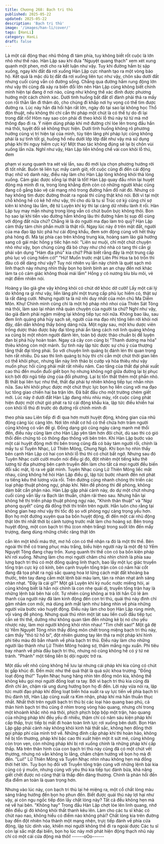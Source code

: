 ```yaml
---
title: Chương 268: Bạch tri thù
published: 2025-05-22
updated: 2025-05-22
description: 'Bạch tri thù'
image: '/images/han-li/cover/'
tags: [HanLi]
category: HanLi
draft: false
---
```


Là một cái động thạc nhũ thông đi tám phía, tuy không biết rốt
cuộc là lớn nhỏ như thế nào.
Hàn Lập sau khi đưa "Nguyệt quang thạch" xem xét xung quanh
một phen, mới cho ra kết luận như vậy.
Tuy khi đường hầm bị sập xuống, ngay khi đất đá rơi xuống Hàn
Lập cực nhanh tạo ra một vòng bảo hộ. Kết quả là mặc dù bị đất
đá rơi xuống liên tục như vậy, chôn sâu dưới đất nhưng cuối cùng
vẫn có đường sống.
Chẳng qua đường hầm rung động lớn như vậy thì cũng đã xảy ra
biến đổi lớn nên Hàn Lập cũng không biết chính mình hiện tại
đang ở nơi nào, cũng như không thể xác đinh được phương
hướng một cách chính xác. Dưới tình huống bất đắt dĩ đành phải
thả ra mấy con rối thằn lằn đi thăm dò, cho chúng đi khắp nơi hy
vọng có thể tìm được đường ra.
Lúc này hắn đã hối hận rất lớn, ngày đó tại sao lại không học Thổ
độn thuật, nếu không thì chỉ cẩn thi pháp một chút là có thể tự do
đi lại trong đất rồi! Hôm nay sao còn phải đi theo khôi lỗ thú này
từ từ mà mở thông đạo đi ra.
Ý niệm dùng pháp khí mở đường chỉ lóe lên trong đầu hắn mà
thôi, tuyệt đối sẽ không thực hiện.
Dưới tình huống không rõ phương hướng cùng vị trí hiện tại của
mình, tùy tiện lãng phí pháp lực cũng không phải là sự tình tốt gì,
huống hồ nếu dưới lớp lớp đất như vậy mà sử dụng pháp khí thì
nguy hiểm cực kỳ! Một thao tác không đúng sẽ lại bị chôn vùi
xuống lần nữa.
Nghĩ như vậy, Hàn Lập liền khống chế vài con khôi lỗ thú, đem

phạm vi xung quanh tra xét vài lần, sau đó mới lựa chọn phương
hướng rời đi tốt nhất. Buồn tẻ liên tục mấy canh giờ, rốt cuộc
cũng đi đến cái động thạc nhữ vô danh này, điều này làm cho Hàn
Lập lòng không khỏi thả lỏng xuống.
Cảm giác được sống lại thật là tốt!
Hàn Lập quay đầu nhìn lại huyệt động mà mình đi ra, trong lòng
khẳng định còn có những người khác cũng đang cố gắng bảo vệ
cái mạng nhỏ trong đường hầm đổ nát đó. Nhưng có hay không
tìm được đường thoát ra ngoài thì cũng thật khó nói.
Bởi vì tại một chỗ không hề có kẽ hở như vậy, thì cho dù là tu sĩ
Trúc cơ kỳ cũng chỉ sợ kiên kì không lâu lắm, đệ tử Luyện khí kỳ
thì lại càng dữ nhiều lành ít rồi.
Hàn Lập tuy may mắn nhưng trong lòng vẫn có chút buồn bực
không thôi.
Bon họ sao lại khi tiến vào đường hầm không lâu thì đường hầm
bị sụp đổ cùng với động đất nữa chứ? Chẳng lẻ là do người ma
đạo làm trò quỷ? Hàn Lập cảm thấy tám chín phần mười là thật
rồi.
Ngay lúc này ở trên mặt đất, người của ma đạo lập tức phá hư
cái động khẩu, đem sơn động cùng với hết thảy phá hỏng đi.
Mà tại phía cao trên không trung kia, hoàng sam lão giả hướng
sang cô gái mặc hồng y tiếc hận nói:
"Liên sư muội, chỉ một chút chuyện nhỏ như vậy, bọn chúng cũng
đã bỏ chạy như chó nhà có tang thì cần gì phải vận dụng "Hám
địa phù" kia chứ? Phải biết rằng đây là một trung cấp phù lục vô
cùng hiếm có!"
"Hừ! Muốn trước mặt Liên Phi Hoa ta bỏ trốn thì đâu có dễ dàng
như vậy? Tuy nói nhiên vụ lần này chính là quét sạch mỏ linh
thạch này nhưng nhìn thấy bọn họ bình bình an an chạy đến nơi
khác làm ta có cảm giác không thoải mái lắm" Hồng y cô nương
bĩu bĩu môi, vẻ mặt điềm nhiên nói.

Hoàng y lão giả ghe vậy không khỏi có chút dở khóc dở cười!
Lấy một cái lý do không ra gì như vậy, liền lãng phí một trung cấp
phù lục hiếm có, thật sự là rất đáng cười. Nhưng người ta là nữ
nhi duy nhất của môn chủ Ma Diễm Môn. Khụ! Chính mình cũng
chỉ là một hộ pháp nhỏ nhoi của Thiên Sát Tông mà thôi, làm sao
lại nhàn nhã quản chuyện của người ta chứ?
Nghĩ như vậy, lão giả đành phải ngậm miệng lại không tiếp tục nói
nữa.
Không bao lâu, sau đem linh quáng phá hủy sạch sẽ, người của
ma đạo nhị tông liền rời khỏi nơi đây, dần dần không thấy bóng
dáng nữa.
Một ngày sau, một khu dược viên trồng dược thảo được bảy đại
tông phái ẩn tàng cách nơi linh quáng không xa cũng bị một nhóm
người đánh lén, toàn bộ dược thảo chuẩn bị để luyện đan bị phá
hủy hoàn toàn. Ngay cả cây con cũng bị "Thanh dương ma hỏa"
thiêu không còn một mảnh.
Sự tình này lập tức được sự chú ý của thượng tầng thất đại tông
phái. So với chuyện linh quáng bị đánh lén thì quan trọng hơn rất
nhiều. Dù sao thì linh quáng bị hủy thì chỉ cần một chút thời gian
liền có thể khôi phục, nhưng lần này linh thảo bị cướp và hỏa
thiêu như vậy muốn phục hồi cũng phải mất rất nhiều năm.
Cao tầng của thất đại phái xuất cao thủ đến muốn đuổi giết bọn
họ nhưng không ngờ giữa đường lại bị phục kích bởi đội ngũ tiếp
ứng của đối phương. Lại bị tổn thất thêm một phần nhỏ.
Bị thất bại liên tục như thế, thất đại phái tự nhiên không tiếp tục
nhẫn nhịn nữa. Sau khi khôi phục được một chút thực lực bọn họ
liền cùng với ma đạo lục tông giao chiến hai ba trận lớn. Đã bắt
đầu cho một trường chém giết mới.
Lúc này ở dưới đất Hàn Lập đang nhíu nhíu mày, rốt cuộc cũng
phát hiện được một chút gió phát ra từ cái động khẩu kia, lập tức
điều khiển hai con khôi lỗ thú đi trước dò đường rối chính mình đi

theo phía sau
Liên tiếp đi đi qua hơn mười huyệt động, không gian của nhũ
động càng lúc càng lớn. Nơi lớn nhất cơ hồ có thể chứa hơn trăm
người cũng không có vấn đề gì. Đồng dạng gió cũng ngày càng
mạnh mẽ thổi đến, điều này cũng làm cho Hàn Lập yên tâm hơn
đôi chút, dù sao thì có gió thổi đến chứng tỏ có thông đạo thông
với bên trên.
Khi Hàn Lập bước vào một cái huyệt động mới thì bên trong cũng
đã có bảy tám người rồi, chính là mấy tu sĩ Tuyên Nhạc, Lữ Thiên
Mông, Chung Ngô.
Khi bọn họ nhìn thấy bên cạnh Hàn Lập có hai con khôi lỗ thú thì
có chút bất ngờ.
Nhưng sau đó Tuyên Nhạc cười cười muốn nói điều gì đó, đột
nhiên một tiếng kêu thê lương từ địa phương bên cạnh truyền
đến làm cho tất cả mọi người đều biến đổi sắc mặt, lộ ra vẻ giật
mình.
Tuyên Nhạc cùng Lữ Thiên Mông liếc mắt nhau, cũng không hề
hỏi Hàn Lập điều gì, lập tức bước nhanh đến nơi phát ra tiếng
kêu thê lương vừa rồi. Trên đường cũng nhanh chóng thi triển các
loại pháp thuật phòng ngự, pháp khí. Nên đề phòng thì đề phòng,
không dám bất cẩn phân nào.
Hàn Lập gặp phải cảnh này, do dự một chút nhưng cuối cùng vẫn
lấy ra Bạch lân thuẫn, chậm rãi theo sau. Nhưng hắn lại không hề
thi triển pháp thuật phòng ngự nào, "Khinh thân thuật" và "Ngự
phong quyết" cũng đã đồng thời thi triển trên người. Hắn luôn cho
rằng tại không gian hep như vậy thì tốc độ so với phòng ngự càng
trọng yếu hơn.
Bọn họ một đường xuyên qua ba bốn huyệt động, đi đến một cái
nhũ động thật lớn thì nhất thời bị cảnh tượng trước mắt làm cho
hoảng sợ.
Bên trong huyệt động, một con bạch tri thù (con nhện trắng) trong
suốt lớn đến mấy trượng, đang dùng những chiếc răng thật lớn

cắn lên một khối máu thịt, mơ hồ còn có thể nhận ra đó là một thi
thể. Bên ngoài thi thể có trang phục màu trắng, biểu hiện người
này là một đệ tử Yểm Nguyệt Tông đang chạy trốn. Xung quanh
thi thể còn có ba bốn kiện pháp khí rơi xuống.
Nhưng làm cho mọi người chăm chú nhìn chính là phía sau lưng
bạch tri thù có một đống quặng linh thạch, bao lấy một lục giác
truyền tống trận cực kỳ cô kính, bên cạnh truyền tống trận còn có
năm hài cốt đang đã tọa phát ra ngũ sắc quang hoa lơ lửng cách
mặt đất khoảng ba thước, trên tay đang cầm một lệnh bài màu
lam, tản ra nhàn nhạt ánh sáng nhàn nhạt.
"Đây là cái gì?"
Một gã Luyện khí kỳ nuốc nước miếng hỏi, ai cũng không biết là
hắn nói chính là con nhẹ quái dị, truyền tống trận hay là những
lệnh bài bên hài cốt. Tự nhiên cũng không ai trả lời hắn
Có lẽ âm thanh của người này đã làm kinh động đến con tri thù,
quái thú này đình chỉ gặm nhắm con mồi, mà dùng ánh mắt lạnh
như băng nhìn về phía những người vừa bước vào huyệt động.
Điều này làm cho bọn Hàn Lập rùng mình, vội vàng đề phòng.
Nhưng quái thú nhìn một lát sau liền cuối đầu tiếp tục cắn xé thi
thể, dường như không quan tâm đến những kẻ bị nó cho yếu
nhược này, làm mọi người không khỏi nhìn nhau!
"Tìm chết sao!"
Một gã đệ tử Yểm Nguyêt Tông nhìn thấy đồng môn chết trong
miệng bạch tri thù này, cảm thấy "thỏ tử hồ bi", đột nhiên giương
tay lên thả ra một pháp khí hình phi tiêu màu đỏ bắn nhanh về
phía bạch tri thù.
Điều này làm cho những người lão thành như Lữ Thiên Mông
hoảng sợ, thầm mắng ngu xuẩn.
Phi tiêu bay nhanh về phía đầu bạch tri thù, nhưng nó cũng không
hề có ý tứ né tránh. "Phành" một tiếng liền bị dội ngược trở ra.

Một dấu vết nhỏ cũng không hề lưu lại nhưng cái pháp khi kia
cũng có chút bị gấp khúc đi. Đến mức như thế quả thật là quá sức
khoa trương.
"Đồng loạt động thủ!"
Tuyên Nhạc hung hăng nhìn tên đồng môn kia, không thể không
kêu gọi mọi người đồng loạt ra tay. Bởi vì bạch tri thù kia cũng đã
đình chỉ ăn, chậm rãi ung dung hướng bọn họ đi đến.
Lời này vừa nói ra, lập tức mười đạo pháp khí đồng loạt biến hóa
xuất ra uy lực tiến về phía bạch tri thù đánh tới, Hàn Lập cũng
xuất ra Kim nhận, pháp khí mà hắn thuần thục nhất.
Nhất thời trên người bạch tri thù bị các loại hào quang bao phủ,
cả thân hình bạch tri thù cũng ở nhìm trong vòng hào quang,
nhưng chỉ trong một khoảnh khắc nhỏ mà thôi, phịch phịch bộp
bộp một trận, hào quang của những pháp khí đều yếu đi nhiều,
thậm chí có năm sáu kiện pháp khí cấp thấp, trực tiếp bị mất đi
hoàn toàn linh lực rơi xuống bên dưới.
Bọn Hàn Lập gặp phải cảnh này không khỏi kinh hãi thất sắc,
không hẹn đồng thời gọi pháp phí của mình trở về.
Những đỉnh cấp pháp khí thì hoàn hảo, không hề bị tổn thương,
pháp khí bậc cao thì xuất hiện một ít sứt mẻ, cũng không còn trọn
vẹn, còn những pháp khí bị rơi xuống chính là những pháp khí
cấp thấp. Mà trên thân hình của con bạch tri thù này cũng đã có
một chút vết thương, nhưng nó vẫn không lo lắng, chầm chậm
hướng về bọn họ mà đi đến.
"Lui!"
Lữ Thiên Mông và Tuyên Nhạc nhìn nhau không hẹn mà đồng
thời hét lớn.
Tuy bọn họ đối với Truyền tống trận cùng với những lệnh bài kia
cũng có ý muốn, nhưng cùng với yêu thú kia tiếp tục đánh bừa,
khả năng giết chết được nó cũng thật là thấp đến đáng thương.
Chính là phản hồi đến địa điểm an toàn là quan trọng hơn.

Nhưng vào lúc này, con bạch tri thù lại hé miệng ra, một cổ chất
lỏng màu sáng trắng hướng đến bọn họ phun đến.
Biết được quái thú này lợi hại như vậy, ai còn ngu ngốc tiếp đón
lấy chất lỏng này? Tất cả đều không hẹn mà né về hai bên.
"Không hay" Trong đầu Hàn Lập chợt lóe lên linh quang, nhớ đến
điều gì đó không khỏi thất thanh kêu lên.
Làm cho các tu sĩ khác có chút nao nao, không hiểu có điểm nào
không phải?
Chất lỏng kia trên đường bay đến đột nhiên hóa thành một mạng
nhện, trực tiếp đánh về phía cửa động, lập tức dính vào, khiến
mọi người không thể đi ra ngoài được
Các tu sĩ còn lại sắc mặt đại biến, bọn họ lúc này mới phát hiện
động thạch nhũ này chỉ có một cái cửa động mà thôi!
------oOo------
